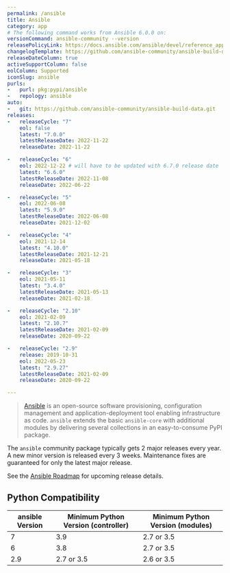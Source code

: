 ```yaml
---
permalink: /ansible
title: Ansible
category: app
# The following command works from Ansible 6.0.0 on:
versionCommand: ansible-community --version
releasePolicyLink: https://docs.ansible.com/ansible/devel/reference_appendices/release_and_maintenance.html
changelogTemplate: https://github.com/ansible-community/ansible-build-data/blob/main/__RELEASE_CYCLE__/CHANGELOG-v__RELEASE_CYCLE__.rst
releaseDateColumn: true
activeSupportColumn: false
eolColumn: Supported
iconSlug: ansible
purls:
-   purl: pkg:pypi/ansible
-   repology: ansible
auto:
-   git: https://github.com/ansible-community/ansible-build-data.git
releases:
-   releaseCycle: "7"
    eol: false
    latest: "7.0.0"
    latestReleaseDate: 2022-11-22
    releaseDate: 2022-11-22

-   releaseCycle: "6"
    eol: 2022-12-22 # will have to be updated with 6.7.0 release date
    latest: "6.6.0"
    latestReleaseDate: 2022-11-08
    releaseDate: 2022-06-22

-   releaseCycle: "5"
    eol: 2022-06-08
    latest: "5.9.0"
    latestReleaseDate: 2022-06-08
    releaseDate: 2021-12-02

-   releaseCycle: "4"
    eol: 2021-12-14
    latest: "4.10.0"
    latestReleaseDate: 2021-12-21
    releaseDate: 2021-05-18

-   releaseCycle: "3"
    eol: 2021-05-11
    latest: "3.4.0"
    latestReleaseDate: 2021-05-13
    releaseDate: 2021-02-18

-   releaseCycle: "2.10"
    eol: 2021-02-09
    latest: "2.10.7"
    latestReleaseDate: 2021-02-09
    releaseDate: 2020-09-22

-   releaseCycle: "2.9"
    release: 2019-10-31
    eol: 2022-05-23
    latest: "2.9.27"
    latestReleaseDate: 2021-02-09
    releaseDate: 2020-09-22

---
```


> [Ansible](https://www.ansible.com/) is an open-source software provisioning, configuration management and application-deployment tool enabling infrastructure as code. `ansible` extends the basic `ansible-core` with additional modules by delivering several collections in an easy-to-consume PyPI package.

The `ansible` community package typically gets 2 major releases every year. A new minor version is released every 3 weeks. Maintenance fixes are guaranteed for only the latest major release.

See the [Ansible Roadmap][roadmap] for upcoming release details.

[roadmap]: https://docs.ansible.com/ansible/devel/roadmap/ansible_roadmap_index.html

## Python Compatibility

| ansible Version | Minimum Python Version (controller) | Minimum Python Version (modules) |
|-----------------|-------------------------------------|----------------------------------|
| 7               | 3.9                                 | 2.7 or 3.5                       |
| 6               | 3.8                                 | 2.7 or 3.5                       |
| 2.9             | 2.7 or 3.5                          | 2.6 or 3.5                       |
